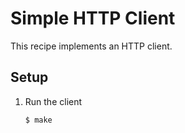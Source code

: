 # Simple HTTP Client

This recipe implements an HTTP client.

## Setup

1. Run the client

   ```bash
   $ make
   ```
